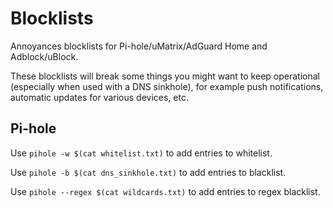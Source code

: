 # Blocklists

Annoyances blocklists for Pi-hole/uMatrix/AdGuard Home and Adblock/uBlock. 

These blocklists will break some things you might want to keep operational (especially when used with a DNS sinkhole), for example push notifications, automatic updates for various devices, etc.

## Pi-hole

Use `pihole -w $(cat whitelist.txt)` to add entries to whitelist. 

Use `pihole -b $(cat dns_sinkhole.txt)` to add entries to blacklist. 

Use `pihole --regex $(cat wildcards.txt)` to add entries to regex blacklist.
